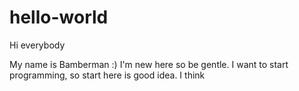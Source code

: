 # hello-world
Hi everybody 

My name is Bamberman :) I'm new here so be gentle.
I want to start programming, so start here is good idea. I think
